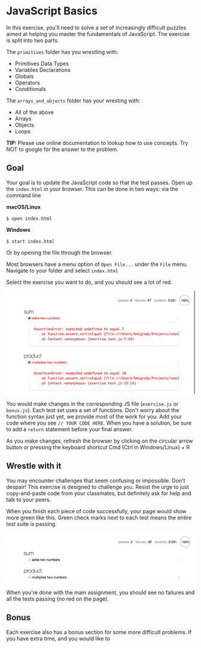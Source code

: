 # JavaScript Basics

In this exercise, you'll need to solve a set of increasingly difficult puzzles aimed at helping you master the fundamentals of JavaScript. The exercise is split into two parts.

The `primitives` folder has you wrestling with:

- Primitives Data Types
- Variables Declarations
- Globals
- Operators
- Conditionals

The `arrays_and_objects` folder has your wresting with:

- All of the above
- Arrays
- Objects
- Loops

**TIP:** Please use online documentation to lookup how to use concepts. Try NOT to google for the answer to the problem.

## Goal

Your goal is to update the JavaScript code so that the test passes. Open up the `index.html` in your browser. This can be done in two ways: via the command line

**macOS/Linux**

```
$ open index.html
```

**Windows**

```
$ start index.html
```

Or by opening the file through the browser.

Most browsers have a menu option of `Open File...` under the `File` menu. Navigate to your folder and select `index.html`

Select the exercise you want to do, and you should see a lot of red.

![](images/invoked.png)

You would make changes in the corresponding JS file (`exercise.js` or `bonus.js`). Each test set uses a set of functions. Don't worry about the function syntax just yet, we provide most of the work for you. Add your code where you see `// YOUR CODE HERE`. When you have a solution, be sure to add a `return` statement before your final answer.

As you make changes, refresh the browser by clicking on the circular arrow button or pressing the keyboard shortcut Cmd (Ctrl in Windows/Linux) + R

## Wrestle with it

You may encounter challenges that seem confusing or impossible. Don't despair! This exercise is designed to challenge you. Resist the urge to just copy-and-paste code from your classmates, but definitely ask for help and talk to your peers.

When you finish each piece of code successfully, your page would show more green like this. Green check marks next to each test means the entire test suite is passing.

![](images/passing.png)

When you're done with the main assignment, you should see no failures and all the tests passing (no red on the page).

## Bonus

Each exercise also has a bonus section for some more difficult problems. If you have extra time, and you would like to
